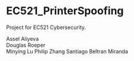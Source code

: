# EC521_PrinterSpoofing

Project for EC521 Cybersecurity.

Assel Aliyeva	
Douglas Roeper	
Minying Lu
Philip Zhang
Santiago Beltran Miranda
